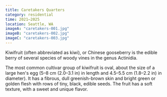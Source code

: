 ```yaml
---
title: Caretakers Quarters
category: residential
time: 2021–2025
location: Seattle, WA
imageA: "caretakers-001.jpg"
imageB: "caretakers-002.jpg"
imageC: "caretakers-003.jpg"
---
```

Kiwifruit (often abbreviated as kiwi), or Chinese gooseberry is the
edible berry of several species of woody vines in the genus Actinidia.

The most common cultivar group of kiwifruit is oval, about the size of
a large hen's egg (5–8 cm (2.0–3.1 in) in length and 4.5–5.5 cm
(1.8–2.2 in) in diameter). It has a fibrous, dull greenish-brown skin
and bright green or golden flesh with rows of tiny, black, edible
seeds. The fruit has a soft texture, with a sweet and unique flavor.
